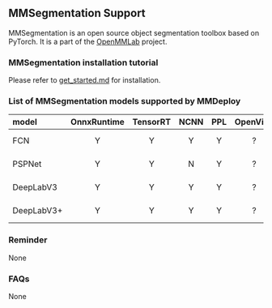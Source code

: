 ## MMSegmentation Support

MMSegmentation is an open source object segmentation toolbox based on PyTorch. It is a part of the [OpenMMLab](https://openmmlab.com/) project.

### MMSegmentation installation tutorial

Please refer to [get_started.md](https://github.com/open-mmlab/mmsegmentation/blob/master/docs/get_started.md) for installation.

### List of MMSegmentation models supported by MMDeploy

|    model   | OnnxRuntime |    TensorRT   | NCNN |  PPL  | OpenVino |  model config file(example)                                                               |
|:---------- | :---------: | :-----------: | :---:| :---: | :------: | :---------------------------------------------------------------------------------------  |
| FCN        |      Y      |       Y       |   Y  |   Y   |    ?     | $PATH_TO_MMSEG/configs/fcn/fcn_r50-d8_512x1024_40k_cityscapes.py                          |
| PSPNet     |      Y      |       Y       |   N  |   Y   |    ?     | $PATH_TO_MMSEG/configs/pspnet/pspnet_r50-d8_512x1024_40k_cityscapes.py                    |
| DeepLabV3  |      Y      |       Y       |   Y  |   Y   |    ?     | $PATH_TO_MMSEG/configs/deeplabv3/deeplabv3_r50-d8_512x1024_40k_cityscapes.py              |
| DeepLabV3+ |      Y      |       Y       |   Y  |   Y   |    ?     | $PATH_TO_MMSEG/configs/deeplabv3plus/deeplabv3plus_r50-d8_512x1024_40k_cityscapes.py      |

### Reminder

None

### FAQs

None
